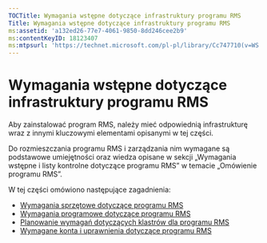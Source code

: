 ```yaml
---
TOCTitle: Wymagania wstępne dotyczące infrastruktury programu RMS
Title: Wymagania wstępne dotyczące infrastruktury programu RMS
ms:assetid: 'a132ed26-77e7-4061-9850-8dd246cee2b9'
ms:contentKeyID: 18123407
ms:mtpsurl: 'https://technet.microsoft.com/pl-pl/library/Cc747710(v=WS.10)'
---
```


Wymagania wstępne dotyczące infrastruktury programu RMS
=======================================================

Aby zainstalować program RMS, należy mieć odpowiednią infrastrukturę wraz z innymi kluczowymi elementami opisanymi w tej części.

Do rozmieszczania programu RMS i zarządzania nim wymagane są podstawowe umiejętności oraz wiedza opisane w sekcji „Wymagania wstępne i listy kontrolne dotyczące programu RMS” w temacie „Omówienie programu RMS”.

W tej części omówiono następujące zagadnienia:

-   [Wymagania sprzętowe dotyczące programu RMS](https://technet.microsoft.com/247735de-e901-4f4f-b69e-254680d2f6ba)
-   [Wymagania programowe dotyczące programu RMS](https://technet.microsoft.com/17faf2ad-2366-4a92-98a5-766e20a0f741)
-   [Planowanie wymagań dotyczących klastrów dla programu RMS](https://technet.microsoft.com/ec4023eb-4d39-4551-9789-c8a2d973a55b)
-   [Wymagane konta i uprawnienia dotyczące programu RMS](https://technet.microsoft.com/07a51daa-6823-41e6-b453-92f1a0592361)

